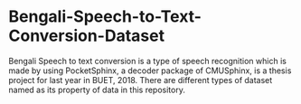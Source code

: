 # Bengali-Speech-to-Text-Conversion-Dataset
Bengali Speech to text conversion is a type of speech recognition which is made by using PocketSphinx, a decoder package of CMUSphinx, is a thesis project for last year in BUET, 2018.
There are different types of dataset named as its property of data in this repository. 
